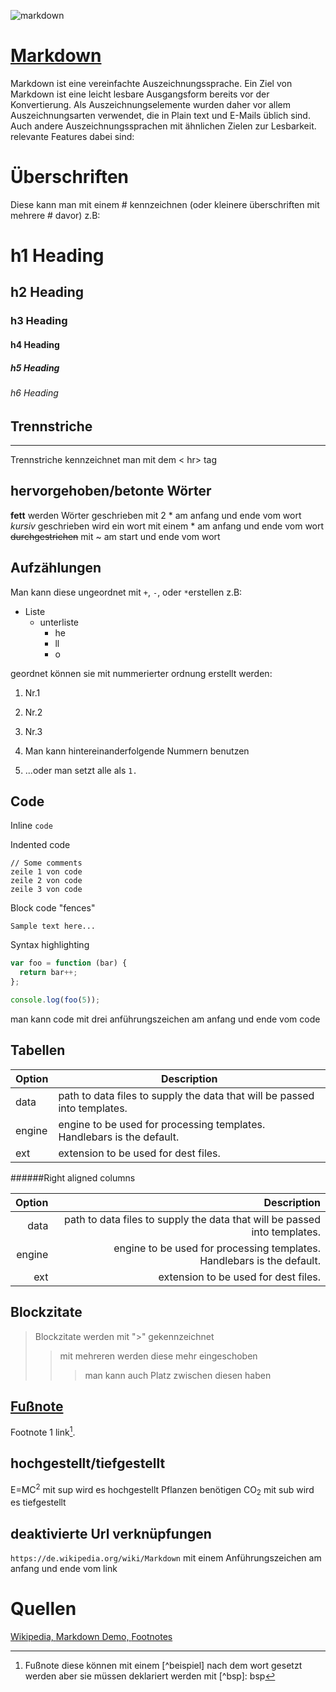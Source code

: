 ![markdown](https://user-images.githubusercontent.com/104193452/200848514-fdfcea6b-473d-4cc1-b41d-4fdd51f65322.png)
# [Markdown](https://daringfireball.net/projects/markdown/)
Markdown ist eine vereinfachte Auszeichnungssprache. Ein Ziel von Markdown ist eine leicht lesbare Ausgangsform bereits vor der Konvertierung. Als Auszeichnungselemente wurden daher vor allem Auszeichnungsarten verwendet, die in Plain text und E-Mails üblich sind. Auch andere Auszeichnungssprachen mit ähnlichen Zielen zur Lesbarkeit. relevante Features dabei sind:
# Überschriften 
Diese kann man mit einem # kennzeichnen (oder kleinere überschriften mit mehrere # davor) z.B:
# h1 Heading 
## h2 Heading
### h3 Heading
#### h4 Heading
##### h5 Heading
###### h6 Heading

## Trennstriche
<hr>
Trennstriche kennzeichnet man mit dem < hr> tag

## hervorgehoben/betonte Wörter
**fett** werden Wörter geschrieben mit 2 * am anfang und ende vom wort
*kursiv* geschrieben wird ein wort mit einem * am anfang und ende vom wort
~~durchgestrichen~~ mit ~ am start und ende vom wort
## Aufzählungen
Man kann diese ungeordnet mit `+`, `-`, oder `*`erstellen z.B:

+ Liste
  - unterliste
    * he
    + ll
    - o
    
geordnet können sie mit nummerierter ordnung erstellt werden:

1. Nr.1
2. Nr.2
3. Nr.3

1. Man kann hintereinanderfolgende Nummern benutzen
1. ...oder man setzt alle als `1.`

## Code

Inline `code`

Indented code

    // Some comments
    zeile 1 von code
    zeile 2 von code
    zeile 3 von code


Block code "fences"

```
Sample text here...
```

Syntax highlighting

``` js
var foo = function (bar) {
  return bar++;
};

console.log(foo(5));
```
man kann code mit drei anführungszeichen am anfang und ende vom code

## Tabellen

| Option | Description |
| ------ | ----------- |
| data   | path to data files to supply the data that will be passed into templates. |
| engine | engine to be used for processing templates. Handlebars is the default. |
| ext    | extension to be used for dest files. |

######Right aligned columns

| Option | Description |
| ------:| -----------:|
| data   | path to data files to supply the data that will be passed into templates. |
| engine | engine to be used for processing templates. Handlebars is the default. |
| ext    | extension to be used for dest files. |


## Blockzitate

> Blockzitate werden mit ">" gekennzeichnet
>> mit mehreren werden diese mehr eingeschoben
> > > man kann auch Platz zwischen diesen haben

## [Fußnote](https://github.com/markdown-it/markdown-it-footnote)

Footnote 1 link[^first].
[^first]: Fußnote
diese können mit einem [^beispiel] nach dem wort gesetzt werden aber sie müssen deklariert werden mit [^bsp]: bsp

## hochgestellt/tiefgestellt

E=MC<sup>2</sup> mit sup wird es hochgestellt
Pflanzen benötigen CO<sub>2</sub> mit sub wird es tiefgestellt

## deaktivierte Url verknüpfungen
`https://de.wikipedia.org/wiki/Markdown` mit einem Anführungszeichen am anfang und ende vom link
# Quellen

[Wikipedia, ](https://de.wikipedia.org/wiki/Markdown)
[Markdown Demo, ](https://markdown-it.github.io/)
[Footnotes](https://github.com/markdown-it/markdown-it-footnote)
